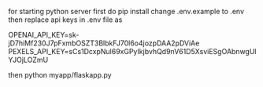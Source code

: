 for starting python server 
first do pip install 
change .env.example to .env
then replace api keys in .env file
as 


OPENAI_API_KEY=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
PEXELS_API_KEY=sCs1DcxpNul69xGPyIkjbvhQd9nV61D5XsviESgOAbnwgUlYJOjLOZmU


then python myapp/flaskapp.py
